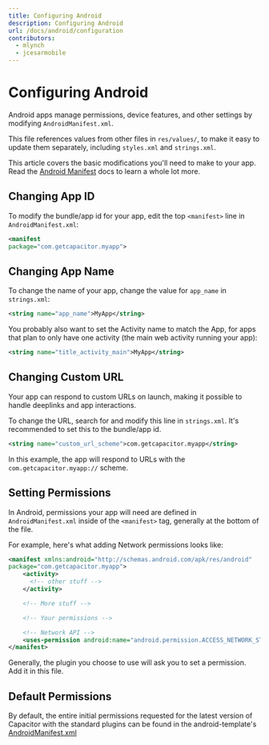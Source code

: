 ```yaml
---
title: Configuring Android
description: Configuring Android
url: /docs/android/configuration
contributors:
  - mlynch
  - jcesarmobile
---
```


# Configuring Android

Android apps manage permissions, device features, and other settings by modifying `AndroidManifest.xml`.

This file references values from other files in `res/values/`, to make it easy to update them separately, including `styles.xml` and `strings.xml`.

This article covers the basic modifications you'll need to make to your app. Read the [Android Manifest](https://developer.android.com/guide/topics/manifest/manifest-intro.html) docs to learn a whole lot more.

## Changing App ID

To modify the bundle/app id for your app, edit the top `<manifest>` line in `AndroidManifest.xml`:

```xml
<manifest 
package="com.getcapacitor.myapp">
```

## Changing App Name

To change the name of your app, change the value for `app_name` in `strings.xml`:

```xml
<string name="app_name">MyApp</string>
```

You probably also want to set the Activity name to match the App, for apps that plan to only have one activity (the main web activity running your app):

```xml
<string name="title_activity_main">MyApp</string>
```

## Changing Custom URL

Your app can respond to custom URLs on launch, making it possible to handle deeplinks and app interactions.

To change the URL, search for and modify this line in `strings.xml`. It's recommended to set this to the bundle/app id.

```xml
<string name="custom_url_scheme">com.getcapacitor.myapp</string>
```

In this example, the app will respond to URLs with the `com.getcapacitor.myapp://` scheme.

## Setting Permissions

In Android, permissions your app will need are defined in `AndroidManifest.xml` inside of the `<manifest>` tag, generally at the bottom
of the file.

For example, here's what adding Network permissions looks like:

```xml
<manifest xmlns:android="http://schemas.android.com/apk/res/android"
package="com.getcapacitor.myapp">
    <activity>
      <!-- other stuff -->
    </activity>

    <!-- More stuff -->

    <!-- Your permissions -->

    <!-- Network API -->
    <uses-permission android:name="android.permission.ACCESS_NETWORK_STATE" />
</manifest>
```

Generally, the plugin you choose to use will ask you to set a permission. Add it in this file.

## Default Permissions

By default, the entire initial permissions requested for the latest version of Capacitor with the standard plugins can
be found in the android-template's [AndroidManifest.xml](https://github.com/ionic-team/capacitor/blob/master/android-template/app/src/main/AndroidManifest.xml)